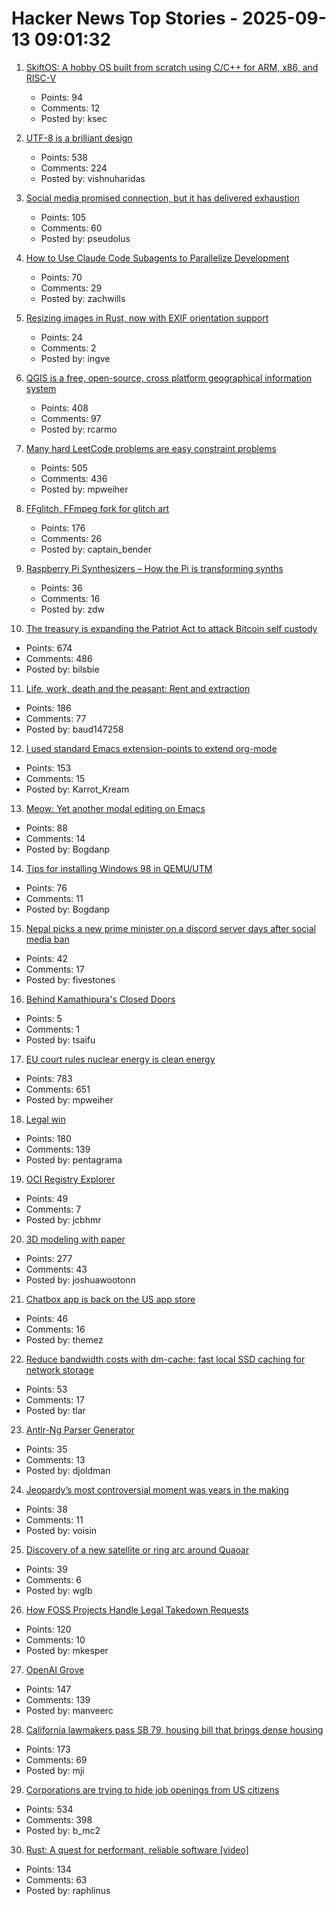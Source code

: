 # Hacker News Top Stories - 2025-09-13 09:01:32

1. [SkiftOS: A hobby OS built from scratch using C/C++ for ARM, x86, and RISC-V](https://skiftos.org)
   - Points: 94
   - Comments: 12
   - Posted by: ksec

2. [UTF-8 is a brilliant design](https://iamvishnu.com/posts/utf8-is-brilliant-design)
   - Points: 538
   - Comments: 224
   - Posted by: vishnuharidas

3. [Social media promised connection, but it has delivered exhaustion](https://www.noemamag.com/the-last-days-of-social-media/)
   - Points: 105
   - Comments: 60
   - Posted by: pseudolus

4. [How to Use Claude Code Subagents to Parallelize Development](https://zachwills.net/how-to-use-claude-code-subagents-to-parallelize-development/)
   - Points: 70
   - Comments: 29
   - Posted by: zachwills

5. [Resizing images in Rust, now with EXIF orientation support](https://alexwlchan.net/2025/create-thumbnail-is-exif-aware/)
   - Points: 24
   - Comments: 2
   - Posted by: ingve

6. [QGIS is a free, open-source, cross platform geographical information system](https://github.com/qgis/QGIS)
   - Points: 408
   - Comments: 97
   - Posted by: rcarmo

7. [Many hard LeetCode problems are easy constraint problems](https://buttondown.com/hillelwayne/archive/many-hard-leetcode-problems-are-easy-constraint/)
   - Points: 505
   - Comments: 436
   - Posted by: mpweiher

8. [FFglitch, FFmpeg fork for glitch art](https://ffglitch.org/gallery/)
   - Points: 176
   - Comments: 26
   - Posted by: captain_bender

9. [Raspberry Pi Synthesizers – How the Pi is transforming synths](https://www.gearnews.com/raspberry-pi-synthesizers-how-the-pi-is-transforming-synths/)
   - Points: 36
   - Comments: 16
   - Posted by: zdw

10. [The treasury is expanding the Patriot Act to attack Bitcoin self custody](https://www.tftc.io/treasury-iexpanding-patriot-act/)
   - Points: 674
   - Comments: 486
   - Posted by: bilsbie

11. [Life, work, death and the peasant: Rent and extraction](https://acoup.blog/2025/09/12/collections-life-work-death-and-the-peasant-part-ivc-rent-and-extraction/)
   - Points: 186
   - Comments: 77
   - Posted by: baud147258

12. [I used standard Emacs extension-points to extend org-mode](https://edoput.it/2025/04/16/emacs-paradigm-shift.html)
   - Points: 153
   - Comments: 15
   - Posted by: Karrot_Kream

13. [Meow: Yet another modal editing on Emacs](https://github.com/meow-edit/meow)
   - Points: 88
   - Comments: 14
   - Posted by: Bogdanp

14. [Tips for installing Windows 98 in QEMU/UTM](https://sporks.space/2025/08/28/tips-for-installing-windows-98-in-qemu-utm/)
   - Points: 76
   - Comments: 11
   - Posted by: Bogdanp

15. [Nepal picks a new prime minister on a discord server days after social media ban](https://www.nytimes.com/2025/09/11/world/asia/nepal-protest-genz-discord.html)
   - Points: 42
   - Comments: 17
   - Posted by: fivestones

16. [Behind Kamathipura's Closed Doors](https://failedarchitecture.com/behind-kamathipuras-closed-doors/)
   - Points: 5
   - Comments: 1
   - Posted by: tsaifu

17. [EU court rules nuclear energy is clean energy](https://www.weplanet.org/post/eu-court-rules-nuclear-energy-is-clean-energy)
   - Points: 783
   - Comments: 651
   - Posted by: mpweiher

18. [Legal win](https://ma.tt/2025/09/legal-win/)
   - Points: 180
   - Comments: 139
   - Posted by: pentagrama

19. [OCI Registry Explorer](https://oci.dag.dev/)
   - Points: 49
   - Comments: 7
   - Posted by: jcbhmr

20. [3D modeling with paper](https://www.arvinpoddar.com/blog/3d-modeling-with-paper)
   - Points: 277
   - Comments: 43
   - Posted by: joshuawootonn

21. [Chatbox app is back on the US app store](https://github.com/chatboxai/chatbox/issues/2644)
   - Points: 46
   - Comments: 16
   - Posted by: themez

22. [Reduce bandwidth costs with dm-cache: fast local SSD caching for network storage](https://devcenter.upsun.com/posts/cut-aws-bandwidth-costs-95-with-dm-cache/)
   - Points: 53
   - Comments: 17
   - Posted by: tlar

23. [Antlr-Ng Parser Generator](https://www.antlr-ng.org/)
   - Points: 35
   - Comments: 13
   - Posted by: djoldman

24. [Jeopardy’s most controversial moment was years in the making](https://slate.com/culture/2025/09/jeopardy-game-watson-questions-final-ken-jennings.html)
   - Points: 38
   - Comments: 11
   - Posted by: voisin

25. [Discovery of a new satellite or ring arc around Quaoar](https://phys.org/news/2025-09-discovery-moon-orbiting-mysterious-distant.html)
   - Points: 39
   - Comments: 6
   - Posted by: wglb

26. [How FOSS Projects Handle Legal Takedown Requests](https://f-droid.org/2025/09/10/how-foss-projects-handle-legal-takedown-requests.html)
   - Points: 120
   - Comments: 10
   - Posted by: mkesper

27. [OpenAI Grove](https://openai.com/index/openai-grove/)
   - Points: 147
   - Comments: 139
   - Posted by: manveerc

28. [California lawmakers pass SB 79, housing bill that brings dense housing](https://www.latimes.com/california/story/2025-09-12/california-lawmakers-pass-sb-79-housing-bill-that-brings-dense-housing-to-transit-hubs)
   - Points: 173
   - Comments: 69
   - Posted by: mji

29. [Corporations are trying to hide job openings from US citizens](https://thehill.com/opinion/finance/5498346-corporate-america-has-been-trying-to-hide-job-openings-now-it-is-failing/)
   - Points: 534
   - Comments: 398
   - Posted by: b_mc2

30. [Rust: A quest for performant, reliable software [video]](https://www.youtube.com/watch?v=k_-6KI3m31M)
   - Points: 134
   - Comments: 63
   - Posted by: raphlinus


